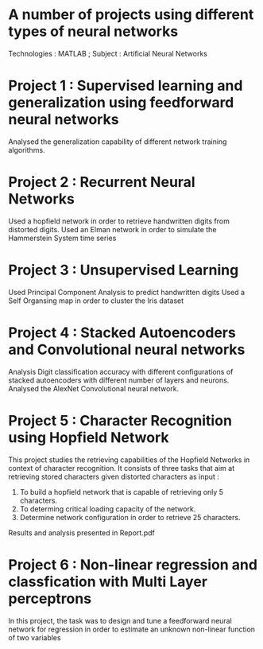 # A number of projects using different types of neural networks

Technologies : MATLAB ; Subject : Artificial Neural Networks

# Project 1 : Supervised learning and generalization using feedforward neural networks

Analysed the generalization capability of different network training algorithms.

# Project 2 : Recurrent Neural Networks

Used a hopfield network in order to retrieve handwritten digits from distorted digits. 
Used an Elman network in order to simulate the Hammerstein System time series

# Project 3 : Unsupervised Learning

Used Principal Component Analysis to predict handwritten digits
Used a Self Organsing map in order to cluster the Iris dataset

# Project 4 : Stacked Autoencoders and Convolutional neural networks

Analysis Digit classification accuracy with different configurations of stacked autoencoders with different number of layers and neurons.
Analysed the AlexNet Convolutional neural network.


# Project 5 : Character Recognition using Hopfield Network

This project studies the retrieving capabilities of the Hopfield Networks in context of character recognition. It consists of three tasks that aim at retrieving stored characters given distorted characters as input :

1. To build a hopfield network that is capable of retrieving only 5 characters. 
2. To determing critical loading capacity of the network. 
3. Determine network configuration in order to retrieve 25 characters. 

Results and analysis presented in Report.pdf

# Project 6 : Non-linear regression and classfication with Multi Layer perceptrons

In this project, the task was to design and tune a feedforward neural network for regression in order to estimate an unknown non-linear function of two variables
